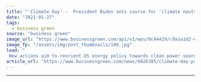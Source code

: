 ```yaml
---
title: "'Climate Day' -  President Biden sets course for 'climate neutrality' with raft of executive actions"
date: "2021-01-27"
tags: 
  - business green
source: "business green"
image_url: "https://www.businessgreen.com/api/v1/wps/0c44429/c9a1a1d2-d236-4c10-8ef8-eaa97932e055/3/BIDEN-Joe-2020-C-Democratic-National-Convention-v-DPA-PA-Images-185x114.jpg"
image_fp: "/assets/img/post_thumbnails/108.jpg"
lead: "
 New actions aim to reorient US energy policy towards clean power sources, while directing federal agencies to procure clean energy and zero-emissions vehicles ..."
article_url: "https://www.businessgreen.com/news/4026385/climate-day-president-biden-sets-course-climate-neutrality-raft-executive-actions"
---
```


---
